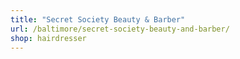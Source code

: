 ```yaml
---
title: "Secret Society Beauty & Barber"
url: /baltimore/secret-society-beauty-and-barber/
shop: hairdresser
---
```

